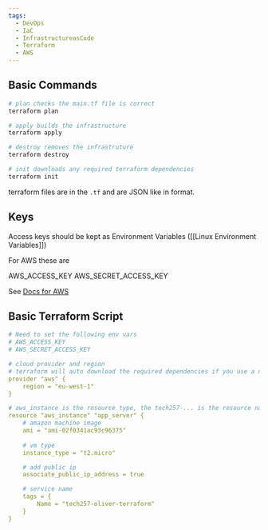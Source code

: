 ```yaml
---
tags:
  - DevOps
  - IaC
  - InfrastructureasCode
  - Terraform
  - AWS
---
```

## Basic Commands
```bash
# plan checks the main.tf file is correct
terraform plan

# apply builds the infrastructure
terraform apply

# destroy removes the infrastruture
terraform destroy

# init downloads any required terraform dependencies
terraform init
```

terraform files are in the ``.tf`` and are JSON like in format.

## Keys

Access keys should be kept as Environment Variables ([[Linux Environment Variables]])

For AWS these are

AWS_ACCESS_KEY
AWS_SECRET_ACCESS_KEY

See [Docs for AWS](https://developer.hashicorp.com/terraform/tutorials/aws-get-started/aws-build)

## Basic Terraform Script

```YAML
# Need to set the following env vars
# AWS_ACCESS_KEY
# AWS_SECRET_ACCESS_KEY

# cloud provider and region
# terraform will auto download the required dependencies if you use a new region
provider "aws" {
    region = "eu-west-1"
}

# aws_instance is the resource type, the tech257-... is the resource name
resource "aws_instance" "app_server" {
    # amazon machine image
    ami = "ami-02f0341ac93c96375"
  
    # vm type
    instance_type = "t2.micro"

    # add public ip
    associate_public_ip_address = true

    # service name
    tags = {
        Name = "tech257-oliver-terraform"
    }
}
```
